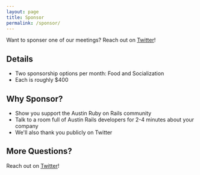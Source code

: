 ```yaml
---
layout: page
title: Sponsor
permalink: /sponsor/
---
```


Want to sponser one of our meetings? Reach out on [Twitter](https://twitter.com/austinonrails)!

## Details

* Two sponsorship options per month: Food and Socialization
* Each is roughly $400

## Why Sponsor?

* Show you support the Austin Ruby on Rails community
* Talk to a room full of Austin Rails developers for 2-4 minutes about your company
* We'll also thank you publicly on Twitter

## More Questions?

Reach out on [Twitter](https://twitter.com/austinonrails)!
